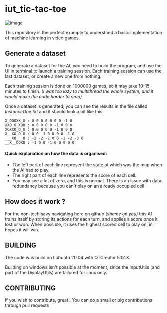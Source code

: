 # iut_tic-tac-toe
![image](https://user-images.githubusercontent.com/24864674/109415060-b6a1d500-79b6-11eb-9d22-c24bda89fdb6.png)

This repository is the perfect example to understand a basic implementation of machine learning in video games.


## Generate a dataset
To generate a dataset for the AI, you need to build the program, and use the UI in terminal to launch a training session.
Each training session can use the last dataset, or create a new one from nothing.

Each training session is done on 1000000 games, so it may take 10-15 minutes to finish.
*(I was too lazy to multithread the whole system, and it would make the code harder to read)*

Once a dataset is generated, you can see the results in the file called *InstanceOne.txt* and it should look a bit like this:
```
X_OOOXX_O : 0 0 0 0 0 0 0 -1 0
XXO_O_XOO : 0 0 0 0 0 -1 0 0 0
XOXXO_O_O : 0 0 0 0 0 -1 0 0 0
X__XO_O_O : 0 0 -1 0 0 0 0 -1 0
___XO___O : -2 -2 -2 0 0 -2 -2 -3 0
__X__OOXO : -1 0 0 -1 0 0 0 0 0
```
#### Quick explanation on how the data is organised:
- The left part of each line represent the state at which was the map when the AI had to play.
- The right part of each line represents the score of each cell.
- You may see a lot of zero, and this is normal. There is an issue with data redundancy because you can't play on an already occupied cell

## How does it work ?
For the non-tech savy navigating here on github *(shame on you)* this AI trains itself by storing its actions for each turn, and applies a score once it lost or won.
When possible, it uses the highest scored cell to play on, in hopes it will win.

## BUILDING
The code was build on Lubuntu 20.04 with QTCreator 5.12.X.

Building on windows isn't possible at the moment, since the InputUtils (and part of the DisplayUtils) are tailored for linux only.

## CONTRIBUTING
If you wish to contribute, great !
You can do a small or big contributions through pull requests
